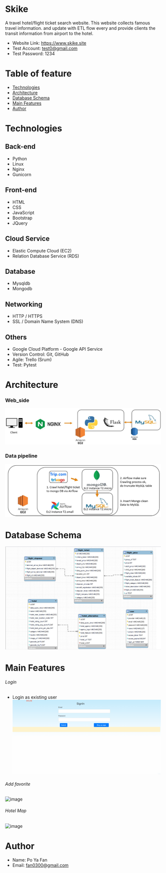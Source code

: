 # Skike
A travel hotel/flight ticket search website. This website collects famous travel information. and update with ETL flow every and provide clients the transit information from airport to the hotel.
* Website Link: https://www.skike.site
* Test Account: test0@gmail.com
* Test Password: 1234
# Table of feature
* [Technologies](https://github.com/asd0300/skike/blob/master/Main_20211013_project/README.md#technologies)
* [Architecture](https://github.com/asd0300/skike/blob/master/Main_20211013_project/README.md#architecture)
* [Database Schema](https://github.com/asd0300/skike/blob/master/Main_20211013_project/README.md#database-schema)
* [Main Features](https://github.com/asd0300/skike/blob/master/Main_20211013_project/README.md#main-features)
* [Author](https://github.com/asd0300/skike/blob/master/Main_20211013_project/README.md#author)
# Technologies
## Back-end
* Python
* Linux
* Nginx
* Gunicorn
## Front-end
* HTML
* CSS
* JavaScript
* Bootstrap
* JQuery
## Cloud Service
* Elastic Compute Cloud (EC2)
* Relation Database Service (RDS)
## Database
* Mysqldb
* Mongodb
## Networking
* HTTP / HTTPS
* SSL / Domain Name System (DNS)
## Others
* Google Cloud Platform - Google API Service
* Version Control: Git, GitHub
* Agile: Trello (Srum)
* Test: Pytest
# Architecture
### Web_side
![image](https://github.com/asd0300/skike/blob/master/Main_20211013_project/skike_report/readme.jpg)
### Data pipeline
![image](https://github.com/asd0300/skike/blob/master/Main_20211013_project/skike_report/skike_architecture_data_pipeline.jpg)
# Database Schema
![image](https://github.com/asd0300/skike/blob/master/Main_20211013_project/skike_report/skike_database_schema.jpg)
# Main Features
###### Login
* Login as existing user
![image](https://github.com/asd0300/skike/blob/master/Main_20211013_project/skike_report/logging2.gif)
###### Add favorite
![image](https://github.com/asd0300/skike/blob/master/Main_20211013_project/skike_report/Add_favorite_browse_pic.gif)
###### Hotel Map
![image](https://github.com/asd0300/skike/blob/master/Main_20211013_project/skike_report/hotel_detail_redirect_fastload2.gif)
# Author
* Name: Po Ya Fan
* Email: fan0300@gmail.com
